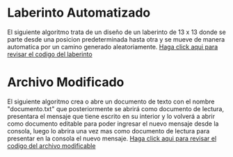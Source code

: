 # Laberinto Automatizado
El siguiente algoritmo trata de un diseño de un laberinto de 13 x 13 donde se parte desde una posicion predeterminada hasta otra y se mueve de manera automatica por un camino generado aleatoriamente.
[Haga click aqui para revisar el codigo del laberinto](https://github.com/Darwin-J5/Laberinto/blob/main/Laberinto_autimatico.c)

# Archivo Modificado
  El siguiente algoritmo crea o abre un documento de texto con el nombre "documento.txt" que posteriormente se abrirá como documento de lectura, presentara el mensaje que tiene escrito en su interior y lo volverá a abrir como documento editable para poder ingresar el nuevo mensaje desde la consola, luego lo abrira una vez mas como documento de lectura para presentar en la consola el nuevo mensaje. [Haga click aqui para revisar el codigo del archivo modificable](https://github.com/Darwin-J5/Laberinto/blob/main/archivo.c)
